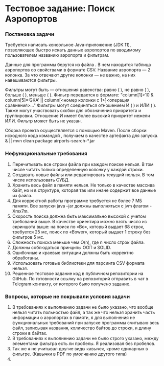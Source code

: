 # Тестовое задание: Поиск Аэропортов
### Постановка задачи
Требуется написать консольное Java-приложение (JDK 11), позволяющее быстро искать
данные аэропортов по вводимому пользователем названию аэропорта и фильтрам.

Данные для программы берутся из файла . В нем находится таблица аэропортов
со свойствами в формате CSV. Название аэропорта — 2 колонка. За что отвечают другие
колонки — не важно, на них навешиваются фильтры.

Фильтры могут быть — отношения равенства: равно ( ), не равно ( ), больше ( ), меньше ( ).
Фильтр передается в формате:
"column[1]>10 & column[5]=’GKA’ || column[<номер колонки с 1>]<операция сравнения>..."
Фильтры могут соединяться отношением И ( ) и ИЛИ ( ). Также могут участвовать скобки для
обозначения приоритета и группировки. Отношение И имеет более высокий приоритет
нежели ИЛИ. Фильтр может быть не указан.

Сборка проекта осуществляется с помощью Maven. После сборки исходного кода командой
, получаем в качестве артефакта для запуска.
& ||
mvn clean package airports-search-*.jar

### Нефункциональные требования
1. Перечитывать все строки файла при каждом поиске нельзя. 
В том числе читать только определенную колонку у каждой строки.
2. Создавать новые файлы или редактировать текущий нельзя.
В том числе использовать СУБД.
3. Хранить весь файл в памяти нельзя.
Не только в качестве массива байт, но и в структуре, которая так или иначе содержит все
данные из файла.
4. Для корректной работы программе требуется не более 7 МБ памяти.
Все запуски java –jar должны выполняться с jvm флагом -Xmx7m.
5. Скорость поиска должна быть максимально высокой с учетом требований выше.
В качестве ориентира можно взять число из скриншота выше: на поиск по «Bo», который
выдает 68 строк, требуется 25 мс, поиск по «Bower», который выдает 1 строку без
фильтров 5 мс.
6. Сложность поиска меньше чем O(n), где n число строк файла.
7. Должны соблюдаться принципы ООП и SOLID.
8. Ошибочные и краевые ситуации должны быть корректно обработаны.
9. Использовать готовые библиотеки для парсинга CSV формата нельзя.
10. Решенное тестовое задание код в публичном репозитории на GitHub. По готовности
ссылку на репозиторий отправить в чат в Telegram контакту, от которого было получено
задание.

### Вопросы, которые не покрывали условия задачи
1. В требованиях к выполнению задачи не было указано, что вообще нельзя читать польностью файл,
а так же что нельзя хранить часть информации о аэропортах в памяти, я для выполнения не функциональных 
требований при запуске программы считываю весь файл, записывая названия, количество байтов до строки, 
и длину строки в байтах.
2. В требованиях к выполнению задачи не было строго указано, между элементами фильтра есть ли пробелы. 
Я реализовал без пробелов.
3. Так же я не учитывал другие виды кавычек, кроме одинарных в фильтре. (Кавычки в PDF по умолчанию другого типа)
4.